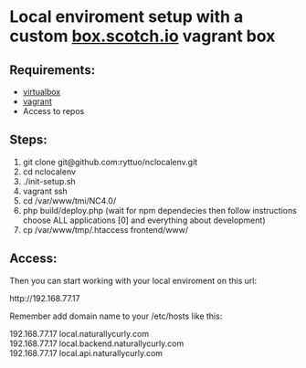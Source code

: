 <h1> Local enviroment setup with a custom <a href="https://box.scotch.io/">box.scotch.io</a> vagrant box </h1>

<h2>Requirements:</h2>

<ul>
	<li><a href="https://www.virtualbox.org/wiki/Downloads">virtualbox</a></li>
	<li><a href="https://www.vagrantup.com/downloads.html">vagrant</a></li>
	<li>Access to repos</li>
</ul>

<h2>Steps:</h2>

<ol>
	<li>git clone git@github.com:ryttuo/nclocalenv.git</li>
	<li>cd nclocalenv</li>
	<li>./init-setup.sh</li>
	<li>vagrant ssh</li>
	<li>cd /var/www/tmi/NC4.0/</li>
	<li>php build/deploy.php (wait for npm dependecies then follow instructions choose  ALL applications [0]  and everything about development)</li>
	<li>cp /var/www/tmp/.htaccess frontend/www/ </li>
</ol>

<h2>Access:</h2>

<p>Then you can start working with your local enviroment on this url:</p>

<p>http://192.168.77.17</p>

<p>Remember add domain name to your /etc/hosts like this:</p>

<p>

192.168.77.17	local.naturallycurly.com<br>
192.168.77.17	local.backend.naturallycurly.com<br>
192.168.77.17	local.api.naturallycurly.com

</p>
